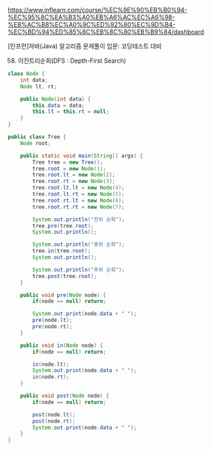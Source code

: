 https://www.inflearn.com/course/%EC%9E%90%EB%B0%94-%EC%95%8C%EA%B3%A0%EB%A6%AC%EC%A6%98-%EB%AC%B8%EC%A0%9C%ED%92%80%EC%9D%B4-%EC%BD%94%ED%85%8C%EB%8C%80%EB%B9%84/dashboard

[인프런]자바(Java) 알고리즘 문제풀이 입문: 코딩테스트 대비

58. 이진트리순회(DFS : Depth-First Search)

```java
class Node {
    int data;
    Node lt, rt;

    public Node(int data) {
        this.data = data;
        this.lt = this.rt = null;
    }
}

public class Tree {
    Node root;

    public static void main(String[] args) {
        Tree tree = new Tree();
        tree.root = new Node(1);
        tree.root.lt = new Node(2);
        tree.root.rt = new Node(3);
        tree.root.lt.lt = new Node(4);
        tree.root.lt.rt = new Node(5);
        tree.root.rt.lt = new Node(6);
        tree.root.rt.rt = new Node(7);

        System.out.println("전위 순회");
        tree.pre(tree.root);
        System.out.println();

        System.out.println("중위 순회");
        tree.in(tree.root);
        System.out.println();

        System.out.println("후위 순회");
        tree.post(tree.root);
    }

    public void pre(Node node) {
        if(node == null) return;

        System.out.print(node.data + " ");
        pre(node.lt);
        pre(node.rt);
    }

    public void in(Node node) {
        if(node == null) return;

        in(node.lt);
        System.out.print(node.data + " ");
        in(node.rt);
    }

    public void post(Node node) {
        if(node == null) return;

        post(node.lt);
        post(node.rt);
        System.out.print(node.data + " ");
    }
}
```